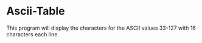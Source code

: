 # Ascii-Table
This program will display the characters for the ASCII values 33-127 with 16 characters each line.
